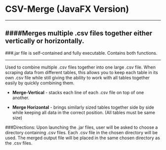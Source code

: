 # CSV-Merge (JavaFX Version)
---
####Merges multiple .csv files together either vertically or horizontally.
---
###.jar file is self-contained and fully executable. Contains both functions.

---
Used to combine multiple .csv files together into one large .csv file. When scraping
data from different tables, this allows you to keep each table in its own .csv file while
still giving the ability to work with all tables together easily by quickly combining them.

- **Merge-Vertical** - stacks each line of each .csv file on top of one another.

- **Merge Horizontal** - brings similarly sized tables together side by side while keeping all data
in the correct position. (All tables must be same size)

###Directions:
Upon launching the .jar files, user will be asked to choose a directory containing
.csv files. Each .csv file in the chosen directory will be used. The merged output file will
be placed in the same chosen directory as the .csv files.


